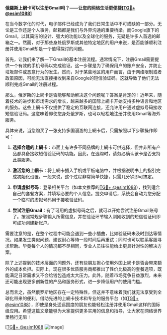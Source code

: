 **俄羅斯上網卡可以注册Gmail吗？——让您的网络生活更便捷[[TG💪+ @esim1088](https://t.me/s/esim1088)]**

在当今数字化的时代，电子邮件已经成为了我们日常生活中不可或缺的一部分。无论是工作还是个人事务，邮箱都是我们与外界沟通的重要桥梁。而Google旗下的Gmail，以其简洁的设计、强大的功能以及全球化的服务，无疑是许多人首选的邮箱之一。然而，对于那些身处俄罗斯或其他特定地区的用户来说，是否能够顺利注册并使用Gmail却是一个值得探讨的问题。

首先，让我们来了解一下Gmail的基本注册流程。通常情况下，注册Gmail需要提供一个有效的手机号码以完成验证。这一步骤是为了确保用户的账户安全，并防止垃圾邮件或恶意行为的发生。然而，对于某些地区的用户而言，由于网络限制或者政策原因，可能无法直接接收到来自Google的短信验证码。这就导致了他们无法顺利完成Gmail的注册过程。

那么，俄罗斯的上網卡是否能够帮助解决这个问题呢？答案是肯定的！近年来，随着技术的进步和市场需求的增长，越来越多的国际上網卡开始支持多种语言和地区的服务。这些上網卡不仅提供了稳定的互联网连接，还允许用户通过虚拟号码接收短信验证码。这意味着即使您身处俄罗斯，也可以轻松地注册并使用Gmail等海外服务。

具体来说，当您购买了一张支持多国漫游的上網卡后，只需按照以下步骤操作即可：

1. **选择合适的上網卡**：市面上有许多不同品牌的上網卡可供选择，但并非所有产品都具备接收短信验证码的功能。因此，在选购时，请务必确认该卡是否支持此类服务。
   
2. **激活您的上網卡**：将上網卡插入手机或平板电脑中，并根据说明书上的指引完成初始化设置。一般来说，这个过程非常简单快捷，只需几分钟即可搞定。

3. **申请虚拟号码**：登录相关平台（如本文推荐的[TG💪+ @esim1088](https://t.me/s/esim1088)），找到适合自己的套餐方案，并填写必要的个人信息。提交申请后，系统会自动为您分配一个临时的虚拟号码用于接收验证码。

4. **尝试注册Gmail**：有了可用的虚拟号码之后，就可以开始尝试注册Gmail账号了。按照常规步骤输入所需信息，并在验证环节输入刚刚收到的短信验证码即可成功创建新账户。

需要注意的是，在整个过程中可能会遇到一些小插曲，比如验证码未及时到达等情况。如果发生类似问题，建议耐心等待一段时间后再重试；同时也可以联系客服寻求帮助。毕竟每个人的情况都不尽相同，专业人员往往能给出更具针对性的解决方案。

除了上述提到的技术层面的问题外，还有些朋友担心使用外国上網卡是否会带来额外的成本负担。实际上，现在很多优质服务商都推出了性价比极高的套餐选项，既能满足日常需求又不会给钱包造成太大压力。此外，随着市场竞争日益激烈，未来还可能出现更多创新性的产品和服务形式，进一步降低用户的使用门槛。

总而言之，虽然俄罗斯地区存在一定特殊性，但这并不意味着我们就无法享受到全球化带来的便利。借助先进的上網卡技术和专业的服务平台（如[TG💪+ @esim1088](https://t.me/s/esim1088)），即使是身处遥远国度的朋友也能轻松注册并使用Gmail这样的国际级应用。希望这篇文章能够为大家提供更多实用的信息和指导，让大家在网络世界里畅行无阻！

[[TG💪+ @esim1088](https://t.me/s/esim1088) ![Image](https://i.postimg.cc/4NQfJmqS/Snipaste-2025-05-13-00-14-12.png)]